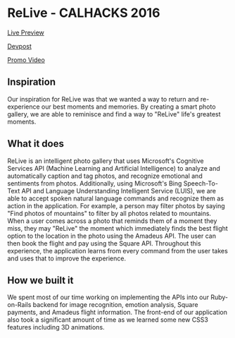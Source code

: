 # ReLive - CALHACKS 2016

[Live Preview](http://www.relive-calhacks.herokuapp.com)

[Devpost](https://devpost.com/software/relive-3q4fta)

[Promo Video](https://www.youtube.com/watch?v=BnPheoPr0GU)

## Inspiration

Our inspiration for ReLive was that we wanted a way to return and re-experience our best moments and memories. By creating a smart photo gallery, we are able to reminisce and find a way to "ReLive" life's greatest moments.

## What it does

ReLive is an intelligent photo gallery that uses Microsoft's Cognitive Services API (Machine Learning and Artificial Intelligence) to analyze and automatically caption and tag photos, and recognize emotional and sentiments from photos. Additionally, using Microsoft's Bing Speech-To-Text API and Language Understanding Intelligent Service (LUIS), we are able to accept spoken natural language commands and recognize them as action in the application. For example, a person may filter photos by saying "Find photos of mountains" to filter by all photos related to mountains. When a user comes across a photo that reminds them of a moment they miss, they may "ReLive" the moment which immediately finds the best flight option to the location in the photo using the Amadeus API. The user can then book the flight and pay using the Square API. Throughout this experience, the application learns from every command from the user takes and uses that to improve the experience.

## How we built it

We spent most of our time working on implementing the APIs into our Ruby-on-Rails backend for image recognition, emotion analysis, Square payments, and Amadeus flight information. The front-end of our application also took a significant amount of time as we learned some new CSS3 features including 3D animations.
